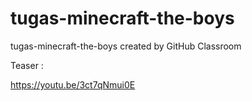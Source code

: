 # tugas-minecraft-the-boys
tugas-minecraft-the-boys created by GitHub Classroom


Teaser :

https://youtu.be/3ct7qNmui0E
